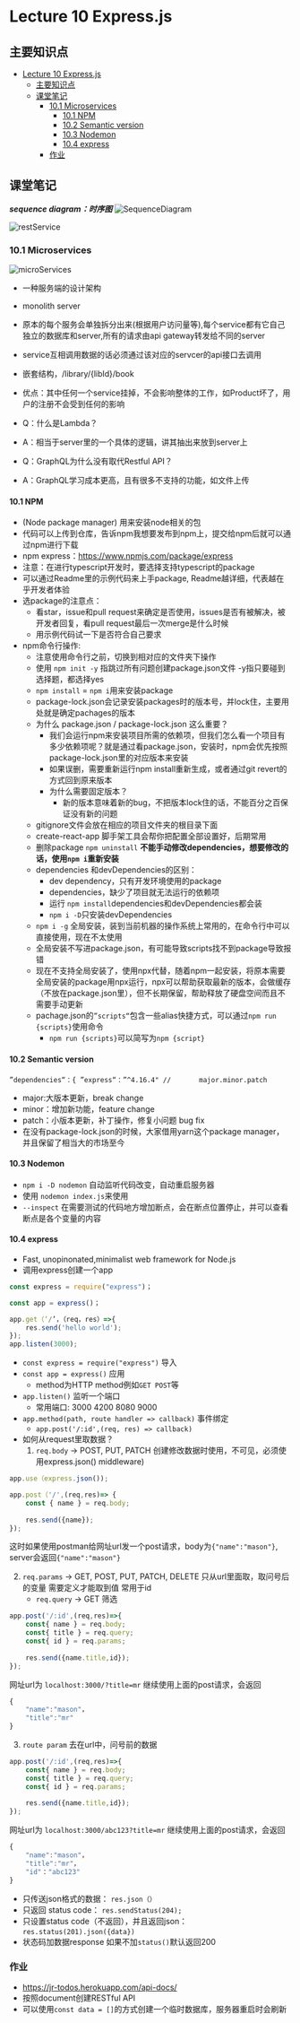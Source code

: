 # Lecture 10 Express.js

## 主要知识点

- [Lecture 10 Express.js](#lecture-10-expressjs)
	- [主要知识点](#主要知识点)
	- [课堂笔记](#课堂笔记)
		- [10.1 Microservices](#101-microservices)
			- [10.1 NPM](#101-npm)
			- [10.2 Semantic version](#102-semantic-version)
			- [10.3 Nodemon](#103-nodemon)
			- [10.4 express](#104-express)
		- [作业](#作业)


## 课堂笔记

***sequence diagram：时序图*** 
![SequenceDiagram](/img/SequenceDiagram.png)

![restService](/img/restService.png)


### 10.1 Microservices
![microServices](/img/microServices.png)
-  一种服务端的设计架构
- monolith server
- 原本的每个服务会单独拆分出来(根据用户访问量等),每个service都有它自己独立的数据库和server,所有的请求由api gateway转发给不同的server
- service互相调用数据的话必须通过该对应的servcer的api接口去调用
- 嵌套结构，/library/{libId}/book
- 优点：其中任何一个service挂掉，不会影响整体的工作，如Product坏了，用户的注册不会受到任何的影响

- Q：什么是Lambda？
- A：相当于server里的一个具体的逻辑，讲其抽出来放到server上

- Q：GraphQL为什么没有取代Restful API？
- A：GraphQL学习成本更高，且有很多不支持的功能，如文件上传

#### 10.1 NPM
- (Node package manager) 用来安装node相关的包
- 代码可以上传到仓库，告诉npm我想要发布到npm上，提交给npm后就可以通过npm进行下载
- npm express：https://www.npmjs.com/package/express
- 注意：在进行typescript开发时，要选择支持typescript的package
- 可以通过Readme里的示例代码来上手package, Readme越详细，代表越在乎开发者体验
- 选package的注意点：
	- 看star，issue和pull request来确定是否使用，issues是否有被解决，被开发者回复，看pull request最后一次merge是什么时候
	- 用示例代码试一下是否符合自己要求
- npm命令行操作:
	- 注意使用命令行之前，切换到相对应的文件夹下操作 
	- 使用 `npm init -y`  指跳过所有问题创建package.json文件 -y指只要碰到选择题，都选择yes
	- `npm install` = `npm i`用来安装package
	- package-lock.json会记录安装packages时的版本号，并lock住，主要用处就是确定pachages的版本
	- 为什么 package.json / package-lock.json 这么重要？
		- 我们会运行npm来安装项目所需的依赖项，但我们怎么看一个项目有多少依赖项呢？就是通过看package.json，安装时，npm会优先按照package-lock.json里的对应版本来安装
		- 如果误删，需要重新运行npm install重新生成，或者通过git revert的方式回到原来版本
		- 为什么需要固定版本？
			- 新的版本意味着新的bug，不把版本lock住的话，不能百分之百保证没有新的问题 
	- gitignore文件会放在相应的项目文件夹的根目录下面
	- create-react-app 脚手架工具会帮你把配置全部设置好，后期常用 
	- 删除package `npm uninstall`
	**不能手动修改dependencies，想要修改的话，使用`npm i`重新安装**
	- dependencies 和devDependencies的区别：
		- dev dependency，只有开发环境使用的package 
		- dependencies，缺少了项目就无法运行的依赖项
		- 运行 `npm install`dependencies和devDependencies都会装
		- `npm i -D`只安装devDependencies
	- `npm i -g` 全局安装，装到当前机器的操作系统上常用的，在命令行中可以直接使用，现在不太使用
	- 全局安装不写进package.json，有可能导致scripts找不到package导致报错 
	- 现在不支持全局安装了，使用npx代替，随着npm一起安装，将原本需要全局安装的package用npx运行，npx可以帮助获取最新的版本，会做缓存（不放在package.json里），但不长期保留，帮助释放了硬盘空间而且不需要手动更新
	- pachage.json的`”scripts“`包含一些alias快捷方式，可以通过`npm run {scripts}`使用命令
		- `npm run {scripts}`可以简写为`npm {script}`

#### 10.2 Semantic version
`”dependencies“：{
	”express“：”^4.16.4"
	//       major.minor.patch`
- major:大版本更新，break change
- minor：增加新功能，feature change
- patch：小版本更新，补丁操作，修复小问题 bug fix
- 在没有package-lock.json的时候，大家借用yarn这个package manager，并且保留了相当大的市场至今

#### 10.3 Nodemon
- `npm i -D nodemon` 自动监听代码改变，自动重启服务器
- 使用 `nodemon index.js`来使用
- `--inspect` 在需要测试的代码地方增加断点，会在断点位置停止，并可以查看断点是各个变量的内容

#### 10.4 express
- Fast, unopinonated,minimalist web framework for Node.js
- 调用express创建一个app
```js
const express = require("express")；

const app = express()；

app.get（‘/’，（req，res）=>{
	res.send('hello world');
});
app.listen(3000);
```

- `const express = require("express")` 导入
- `const app = express()` 应用
	- method为HTTP method例如`GET POST`等
- `app.listen()` 监听一个端口
	- 常用端口: 3000 4200 8080 9000
- `app.method(path, route handler => callback)` 事件绑定
	- `app.post('/:id',(req, res) => callback)` 
- 如何从request里取数据？
	1. `req.body` -> POST, PUT, PATCH 创建修改数据时使用，不可见，必须使用express.json() middleware)
```js
app.use（express.json());

app.post（'/',(req,res)=> {
	const { name } = req.body;
	
	res.send({name});
});
```
这时如果使用postman给网址url发一个post请求，body为`{"name":"mason"}`, server会返回`{"name":"mason"}`


   2. `req.params` -> GET, POST, PUT, PATCH, DELETE 只从url里面取，取问号后的变量 需要定义才能取到值 常用于id
      - `req.query` -> GET 筛选
```js
app.post('/:id',(req,res)=>{
	const{ name } = req.body;
	const{ title } = req.query;
	const{ id } = req.params;
	
	res.send({name.title,id});
});
```
网址url为 `localhost:3000/?title=mr` 继续使用上面的post请求，会返回
```js
{
	"name":"mason"，
	"title":"mr"
}
```
 3. `route param` 去在url中，问号前的数据
```js
app.post('/:id',(req,res)=>{
	const{ name } = req.body;
	const{ title } = req.query;
	const{ id } = req.params;
	
	res.send({name.title,id});
});
```
网址url为 `localhost:3000/abc123?title=mr` 继续使用上面的post请求，会返回
```js
{
	"name":"mason"，
	"title":"mr"，
	"id"："abc123"
}
```
- 只传送json格式的数据：
`res.json（）`
- 只返回 status code：
`res.sendStatus(204);`
- 只设置status code（不返回），并且返回json： 
`res.status(201).json({data})`
- 状态码加数据response 如果不加`status()`默认返回200

### 作业
- https://jr-todos.herokuapp.com/api-docs/
- 按照document创建RESTful API
- 可以使用`const data = []`的方式创建一个临时数据库，服务器重启时会刷新